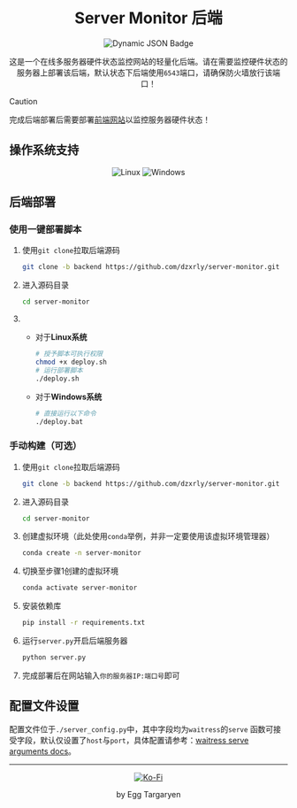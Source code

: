 <div align="center">

# Server Monitor 后端

</div>

<div align="center">

![Dynamic JSON Badge](https://img.shields.io/badge/dynamic/json?url=https%3A%2F%2Fraw.githubusercontent.com%2Fdzxrly%2Fserver-monitor%2Fbackend%2Fpackage.json&query=%24.version&prefix=V&style=flat-square&label=Version)

</div>

<div align="center">

这是一个在线多服务器硬件状态监控网站的轻量化后端。请在需要监控硬件状态的服务器上部署该后端，默认状态下后端使用`6543`端口，请确保防火墙放行该端口！

</div>

> [!CAUTION] 
>
> 完成后端部署后需要部署[前端网站](https://github.com/dzxrly/server-monitor/blob/frontend/README.md)以监控服务器硬件状态！

## 操作系统支持

<div align="center">

![Linux](https://img.shields.io/badge/Linux-FCC624?style=for-the-badge&logo=linux&logoColor=black) ![Windows](https://img.shields.io/badge/Windows-0078D6?style=for-the-badge&logo=windows&logoColor=white)

</div>

## 后端部署

### 使用一键部署脚本

1. 使用`git clone`拉取后端源码

   ```bash
   git clone -b backend https://github.com/dzxrly/server-monitor.git
   ```

2. 进入源码目录

   ```bash
   cd server-monitor
   ```

3. - 对于**Linux系统**

     ```bash
     # 授予脚本可执行权限
     chmod +x deploy.sh
     # 运行部署脚本
     ./deploy.sh
     ```

   - 对于**Windows系统**

     ```bash
     # 直接运行以下命令
     ./deploy.bat
     ```

### 手动构建（可选）

1. 使用`git clone`拉取后端源码

   ```bash
   git clone -b backend https://github.com/dzxrly/server-monitor.git
   ```

2. 进入源码目录

   ```bash
   cd server-monitor
   ```

3. 创建虚拟环境（此处使用`conda`举例，并非一定要使用该虚拟环境管理器）

   ```bash
   conda create -n server-monitor
   ```

4. 切换至步骤1创建的虚拟环境

   ```bash
   conda activate server-monitor
   ```

5. 安装依赖库

   ```bash
   pip install -r requirements.txt
   ```

6. 运行`server.py`开启后端服务器

   ```bash
   python server.py
   ```

7. 完成部署后在网站输入`你的服务器IP:端口号`即可

## 配置文件设置

配置文件位于`./server_config.py`中，其中字段均为`waitress`的`serve`
函数可接受字段，默认仅设置了`host`与`port`，具体配置请参考：[waitress serve arguments docs](https://docs.pylonsproject.org/projects/waitress/en/latest/arguments.html#arguments)。

---

<div align="center">

[![Ko-Fi](https://img.shields.io/badge/Ko--fi-F16061?style=for-the-badge&logo=ko-fi&logoColor=white)](https://ko-fi.com/eggtargaryen)

</div>

<div align="center">

by Egg Targaryen

</div>
